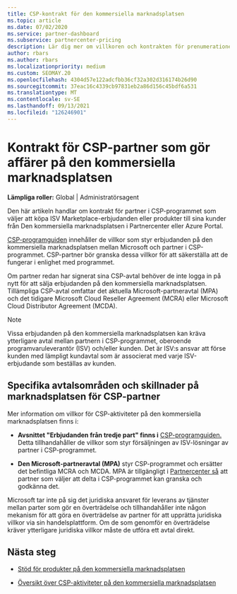 ```yaml
---
title: CSP-kontrakt för den kommersiella marknadsplatsen
ms.topic: article
ms.date: 07/02/2020
ms.service: partner-dashboard
ms.subservice: partnercenter-pricing
description: Lär dig mer om villkoren och kontrakten för prenumerationer på ISV-produkter från tredje part som köpts av CSP-partner på den kommersiella marknadsplatsen.
author: rbars
ms.author: rbars
ms.localizationpriority: medium
ms.custom: SEOMAY.20
ms.openlocfilehash: 4304d57e122adcfbb36cf32a302d316174b26d90
ms.sourcegitcommit: 37eac16c4339cb97831eb2a86d156c45bdf6a531
ms.translationtype: MT
ms.contentlocale: sv-SE
ms.lasthandoff: 09/13/2021
ms.locfileid: "126246901"
---
```

# <a name="contracts-for-csp-partners-doing-business-in-the-commercial-marketplace"></a>Kontrakt för CSP-partner som gör affärer på den kommersiella marknadsplatsen


**Lämpliga roller:** Global | Administratörsagent

Den här artikeln handlar om kontrakt för partner i CSP-programmet som väljer att köpa ISV Marketplace-erbjudanden eller produkter till sina kunder från Den kommersiella marknadsplatsen i Partnercenter eller Azure Portal.

[CSP-programguiden](https://go.microsoft.com/fwlink/p/?LinkId=617100) innehåller de villkor som styr erbjudanden på den kommersiella marknadsplatsen mellan Microsoft och partner i CSP-programmet. CSP-partner bör granska dessa villkor för att säkerställa att de fungerar i enlighet med programmet.  

Om partner redan har signerat sina CSP-avtal behöver de inte logga in på nytt för att sälja erbjudanden på den kommersiella marknadsplatsen. Tillämpliga CSP-avtal omfattar det aktuella Microsoft-partneravtal (MPA) och det tidigare Microsoft Cloud Reseller Agreement (MCRA) eller Microsoft Cloud Distributor Agreement (MCDA).

>[!NOTE]
> Vissa erbjudanden på den kommersiella marknadsplatsen kan kräva ytterligare avtal mellan partnern i CSP-programmet, oberoende programvaruleverantör (ISV) och/eller kunden. Det är ISV:s ansvar att förse kunden med lämpligt kundavtal som är associerat med varje ISV-erbjudande som beställas av kunden.

## <a name="specific-marketplace-contract-areas-and-distinctions-for-csp-partners"></a>Specifika avtalsområden och skillnader på marknadsplatsen för CSP-partner

Mer information om villkor för CSP-aktiviteter på den kommersiella marknadsplatsen finns i:

- **Avsnittet "Erbjudanden från tredje part" finns i** [CSP-programguiden.](https://go.microsoft.com/fwlink/p/?LinkId=617100) Detta tillhandahåller de villkor som styr försäljningen av ISV-lösningar av partner i CSP-programmet.

- **Den Microsoft-partneravtal (MPA)** styr CSP-programmet och ersätter det befintliga MCRA och MCDA. MPA är tillgängligt i [Partnercenter så](https://partner.microsoft.com/pcv/dashboard/overview) att partner som väljer att delta i CSP-programmet kan granska och godkänna det.
  
Microsoft tar inte på sig det juridiska ansvaret för leverans av tjänster mellan parter som gör en överträdelse och tillhandahåller inte någon mekanism för att göra en överträdelse av partner för att upprätta juridiska villkor via sin handelsplattform. Om de som genomför en överträdelse kräver ytterligare juridiska villkor måste de utföra ett avtal direkt.

## <a name="next-steps"></a>Nästa steg

- [Stöd för produkter på den kommersiella marknadsplatsen](csp-commercial-marketplace-support.md)

- [Översikt över CSP-aktiviteter på den kommersiella marknadsplatsen](csp-commercial-marketplace-overview.md)
